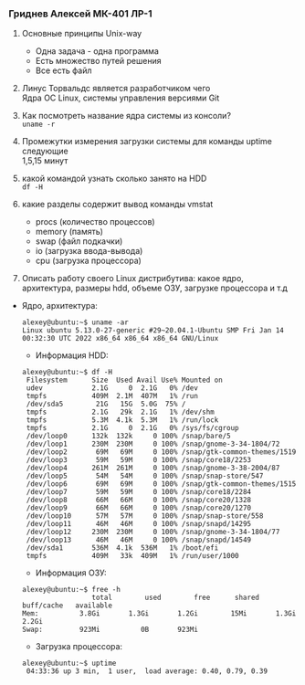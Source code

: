 ### Гриднев Алексей МК-401 ЛР-1
1) Основные принципы Unix-way  
	* Одна задача - одна программа  
	* Есть множество путей решения  
	* Все есть файл

2) Линус Торвальдс является разработчиком чего  
	Ядра ОС Linux, системы управления версиями Git 

3) Как посмотреть  название ядра системы из консоли?   
	`uname -r`

4) Промежутки измерения загрузки системы для команды uptime следующие  
	1,5,15 минут

5) какой командой узнать сколько занято на HDD  
	`df -H`

6) какие разделы содержит вывод команды vmstat
	* procs (количество процессов)
	* memory (память)
	* swap (файл подкачки)
	* io (загрузка ввода-вывода)
	* cpu (загрузка процессора)

7) Описать работу своего Linux дистрибутива: какое ядро, архитектура, размеры hdd, объеме ОЗУ, загрузке процессора и т.д
 * Ядро, архитектура:  
    ```
    alexey@ubuntu:~$ uname -ar
    Linux ubuntu 5.13.0-27-generic #29~20.04.1-Ubuntu SMP Fri Jan 14 00:32:30 UTC 2022 x86_64 x86_64 x86_64 GNU/Linux
    ```
     * Информация HDD:  
     ```
     alexey@ubuntu:~$ df -H
      Filesystem      Size  Used Avail Use% Mounted on
      udev            2.1G     0  2.1G   0% /dev
      tmpfs           409M  2.1M  407M   1% /run
      /dev/sda5        21G   15G  5.0G  75% /
      tmpfs           2.1G   29k  2.1G   1% /dev/shm
      tmpfs           5.3M  4.1k  5.3M   1% /run/lock
      tmpfs           2.1G     0  2.1G   0% /sys/fs/cgroup
      /dev/loop0      132k  132k     0 100% /snap/bare/5
      /dev/loop1      230M  230M     0 100% /snap/gnome-3-34-1804/72
      /dev/loop2       69M   69M     0 100% /snap/gtk-common-themes/1519
      /dev/loop3       59M   59M     0 100% /snap/core18/2253
      /dev/loop4      261M  261M     0 100% /snap/gnome-3-38-2004/87
      /dev/loop5       54M   54M     0 100% /snap/snap-store/547
      /dev/loop6       69M   69M     0 100% /snap/gtk-common-themes/1515
      /dev/loop7       59M   59M     0 100% /snap/core18/2284
      /dev/loop8       66M   66M     0 100% /snap/core20/1328
      /dev/loop9       66M   66M     0 100% /snap/core20/1270
      /dev/loop10      57M   57M     0 100% /snap/snap-store/558
      /dev/loop11      46M   46M     0 100% /snap/snapd/14295
      /dev/loop12     230M  230M     0 100% /snap/gnome-3-34-1804/77
      /dev/loop13      46M   46M     0 100% /snap/snapd/14549
      /dev/sda1       536M  4.1k  536M   1% /boot/efi
      tmpfs           409M   33k  409M   1% /run/user/1000
    ```
     * Информация ОЗУ:  
     ```
     alexey@ubuntu:~$ free -h
               	      total        used        free      shared  buff/cache   available
  	Mem:          3.8Gi       1.3Gi       1.2Gi        15Mi       1.3Gi       2.2Gi
  	Swap:         923Mi          0B       923Mi
     ```
     * Загрузка процессора:  
     ```
     alexey@ubuntu:~$ uptime
      04:33:36 up 3 min,  1 user,  load average: 0.40, 0.79, 0.39
     ```
       

